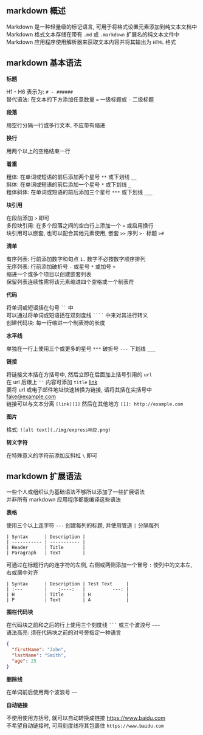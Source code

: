 ## **markdown 概述**

Markdown 是一种轻量级的标记语言, 可用于将格式设置元素添加到纯文本文档中  
Markdown 格式文本存储在带有 `.md` 或 `.markdown` 扩展名的纯文本文件中  
Markdown 应用程序使用解析器来获取文本内容并将其输出为 `HTML` 格式  

## **markdown 基本语法**

**标题**

H1 - H6 表示为: `# - ######`  
替代语法: 在文本的下方添加任意数量 `=` 一级标题或 `-` 二级标题

**段落**

用空行分隔一行或多行文本, 不应带有缩进

**换行**

用两个以上的空格结束一行

**着重**

粗体: 在单词或短语的前后添加两个星号 `**` 或下划线 `__`  
斜体: 在单词或短语的前后添加一个星号 `*` 或下划线 `_`  
粗体斜体: 在单词或短语的前后添加三个星号 `***` 或下划线 `___`

**块引用**

在段前添加 `>` 即可  
多段块引用: 在多个段落之间的空白行上添加一个 `>` 或启用换行  
块引用可以嵌套, 也可以配合其他元素使用, 嵌套 `>>` 序列 `>-` 标题 `>#`

**清单**

有序列表: 行前添加数字和句点 `1.` 数字不必按数字顺序排列  
无序列表: 行前添加破折号 `-` 或星号 `*` 或加号 `+`  
缩进一个或多个项目以创建嵌套列表  
保留列表连续性需将该元素缩进四个空格或一个制表符

**代码**

将单词或短语括在勾号 ` `` ` 中  
可以通过将单词或短语括在双刻度线 ` ```` ` 中来对其进行转义  
创建代码块: 每一行缩进一个制表符的长度

**水平线**

单独在一行上使用三个或更多的星号 `***` 破折号 `---` 下划线 `___`

**链接**

将链接文本括在方括号中, 然后立即在后面加上括号引用的 `url`  
在 url 后跟上 `''` 内容可添加 `title` [link](href 'test')  
要将 url 或电子邮件地址快速转换为链接, 请将其括在尖括号中 <fake@example.com>  
链接可以与文本分离 `[link][1]` 然后在其他地方 `[1]: http://example.com`

**图片**

格式: `![alt text](./img/express响应.png)`  


**转义字符**

在特殊意义的字符前添加反斜杠 `\` 即可

## **markdown 扩展语法**

一些个人或组织认为基础语法不够所以添加了一些扩展语法  
并非所有 markdown 应用程序都能编译这些语法


**表格**

使用三个以上连字符 `---` 创建每列的标题, 并使用管道 `|` 分隔每列

	| Syntax      | Description |
	| ----------- | ----------- |
	| Header      | Title       |
	| Paragraph   | Text        |

可通过在标题行内的连字符的左侧, 右侧或两侧添加一个冒号 `:` 使列中的文本左, 右或居中对齐

	| Syntax      | Description | Test Text     |
	| :---        |    :----:   |          ---: |
	| H           | Title       | H             |
	| P           | Text        | A             |

**围栏代码块**

在代码块之前和之后的行上使用三个刻度线 ` ``` ` 或三个波浪号 `~~~`  
语法高亮: 须在代码块之前的对号旁指定一种语言

```json
{
  "firstName": "John",
  "lastName": "Smith",
  "age": 25
}
```

**删除线**

在单词前后使用两个波浪号 `~~`

**自动链接**

不使用使用方括号, 就可以自动转换成链接 https://www.baidu.com  
不希望自动链接时, 可用刻度线将其包裹住 `https://www.baidu.com`